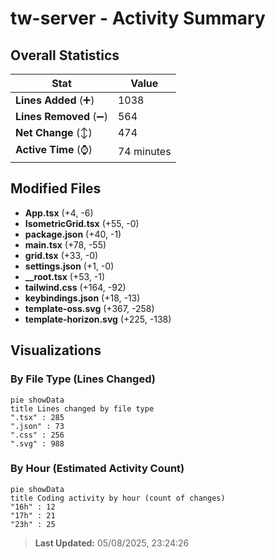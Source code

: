 # tw-server - Activity Summary 

## Overall Statistics

| Stat                   | Value                                                             |
| ---------------------- | ----------------------------------------------------------------- |
| **Lines Added** (➕)   | 1038                                          |
| **Lines Removed** (➖) | 564                                        |
| **Net Change** (↕)    | 474                |
| **Active Time** (⌚)   | 74 minutes |


## Modified Files
- **App.tsx** (+4, -6)
- **IsometricGrid.tsx** (+55, -0)
- **package.json** (+40, -1)
- **main.tsx** (+78, -55)
- **grid.tsx** (+33, -0)
- **settings.json** (+1, -0)
- **__root.tsx** (+53, -1)
- **tailwind.css** (+164, -92)
- **keybindings.json** (+18, -13)
- **template-oss.svg** (+367, -258)
- **template-horizon.svg** (+225, -138)

## Visualizations

### By File Type (Lines Changed)

```mermaid
pie showData
title Lines changed by file type
".tsx" : 285
".json" : 73
".css" : 256
".svg" : 988
```

### By Hour (Estimated Activity Count)

```mermaid
pie showData
title Coding activity by hour (count of changes)
"16h" : 12
"17h" : 21
"23h" : 25
```


> **Last Updated:** 05/08/2025, 23:24:26